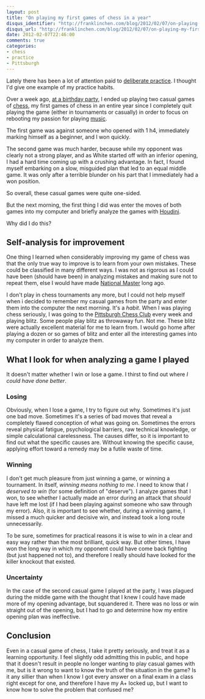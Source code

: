 ```yaml
---
layout: post
title: "On playing my first games of chess in a year"
disqus_identifier: "http://franklinchen.com/blog/2012/02/07/on-playing-my-first-games-of-chess-in-a-year/"
disqus_url: "http://franklinchen.com/blog/2012/02/07/on-playing-my-first-games-of-chess-in-a-year/"
date: 2012-02-07T22:46:00
comments: true
categories:
- chess
- practice
- Pittsburgh
---
```

Lately there has been a lot of attention paid to [deliberate practice](http://expertenough.com/1423/deliberate-practice). I thought I'd give one example of my practice habits.

Over a week ago, [at a birthday party](/blog/2012/01/27/a-new-friends-very-musical-birthday-party-changed-my-life/), I ended up playing two casual games of [chess](/categories/chess/), my first games of chess in an entire year since I completely quit playing the game (either in tournaments or casually) in order to focus on rebooting my passion for playing [music](/categories/music/).

The first game was against someone who opened with 1 h4, immediately marking himself as a beginner, and I won quickly.

The second game was much harder, because while my opponent was clearly not a strong player, and as White started off with an inferior opening, I had a hard time coming up with a crushing advantage. In fact, I found myself embarking on a slow, misguided plan that led to an equal middle game. It was only after a terrible blunder on his part that I immediately had a won position.

So overall, these casual games were quite one-sided.

But the next morning, the first thing I did was enter the moves of both games into my computer and briefly analyze the games with [Houdini](http://www.cruxis.com/chess/houdini.htm).

Why did I do this?

<!--more-->

## Self-analysis for improvement

One thing I learned when considerably improving my game of chess was that the only true way to improve is to learn from your own mistakes. These could be classified in many different ways. I was not as rigorous as I could have been (should have been) in analyzing mistakes and making sure not to repeat them, else I would have made [National Master](http://en.wikipedia.org/wiki/Chess_master) long ago.

I don't play in chess tournaments any more, but I could not help myself when i decided to remember my casual games from the party and enter them into the computer the next morning. It's a *habit*. When I was playing chess seriously, I was going to the [Pittsburgh Chess Club](http://pittsburghcc.org/) every week and playing blitz. Some people play blitz as throwaway fun. Not me. These blitz were actually excellent material for me to learn from. I would go home after playing a dozen or so games of blitz and enter all the interesting games into my computer in order to analyze them.

## What I look for when analyzing a game I played

It doesn't matter whether I win or lose a game. I thirst to find out where *I could have done better*.

### Losing

Obviously, when I lose a game, I try to figure out why. Sometimes it's just one bad move. Sometimes it's a series of bad moves that reveal a completely flawed conception of what was going on. Sometimes the errors reveal physical fatigue, psychological barriers, raw technical knowledge, or simple calculational carelessness. The causes differ, so it is important to find out what the specific causes are. Without knowing the specific cause, applying effort toward a remedy may be a futile waste of time.

### Winning

I don't get much pleasure from just winning a game, or winning a tournament. In itself, *winning means nothing to me*. I need to know that *I deserved to win* (for some definition of "deserve"). I analyze games that I won, to see whether I actually made an error during an attack that *should* have left me lost (if I had been playing against someone who saw through my error). Also, it is important to see whether, during a winning game, I missed a much quicker and decisive win, and instead took a long route unnecessarily.

To be sure, sometimes for practical reasons it is wise to win in a clear and easy way rather than the most brilliant, quick way. But other times, I have won the long way in which my opponent could have come back fighting (but just happened not to), and therefore I really should have looked for the killer knockout that existed.

### Uncertainty

In the case of the second casual game I played at the party, I was plagued during the middle game with the thought that I knew I could have made more of my opening advantage, but squandered it. There was no loss or win straight out of the opening, but I had to go and determine how my entire opening plan was ineffective.

## Conclusion

Even in a casual game of chess, I take it pretty seriously, and treat it as a learning opportunity. I feel slightly odd admitting this in public, and hope that it doesn't result in people no longer wanting to play casual games with me, but is it wrong to want to know the truth of the situation in the game? Is it any sillier than when I know I got every answer on a final exam in a class right except for one, and therefore I have my A+ locked up, but I want to know how to solve the problem that confused me?
